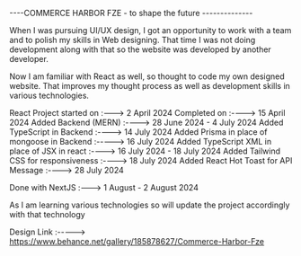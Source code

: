 ----COMMERCE HARBOR FZE - to shape the future --------------

When I was pursuing UI/UX design, I got an opportunity to work with a team and to polish my skills in Web designing. That time I was not doing development along with that so the website was developed by another developer.

Now I am familiar with React as well, so thought to code my own designed website. That improves my thought process as well as development skills in various technologies.

React Project started on :---> 2 April 2024
Completed on :----> 15 April 2024
Added Backend (MERN) :----> 28 June 2024 - 4 July 2024
Added TypeScript in Backend :----> 14 July 2024
Added Prisma in place of mongoose in Backend :-----> 16 July 2024
Added TypeScript XML in place of JSX in react :----> 16 July 2024 - 18 July 2024
Added Tailwind CSS for responsiveness :----> 18 July 2024
Added React Hot Toast for API Message :----> 28 July 2024

Done with NextJS :---> 1 August - 2 August 2024

As I am learning various technologies so will update the project accordingly with that technology

Design Link :-----> https://www.behance.net/gallery/185878627/Commerce-Harbor-Fze